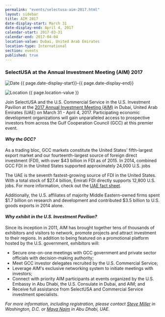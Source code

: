 ```yaml
---
permalink: "events/selectusa-aim-2017.html"
layout: sidebar
title: AIM 2017
date-display-start: March 31
date-display-end: April 4, 2017
calendar-start: 2017-03-31
calendar-end: 2017-04-04
location-value: Dubai, United Arab Emirates
location-type: International
section: events
published: true
---
```


### SelectUSA at the Annual Investment Meeting (AIM) 2017

![Date](https://google.github.io/material-design-icons/action/svg/design/ic_event_24px.svg "Date") {{ page.date-display-start}}-{{ page.date-display-end}}

![Location](http://google.github.io/material-design-icons/social/svg/design/ic_location_city_24px.svg "Location") {{ page.location-value }}

Join SelectUSA and the U.S. Commercial Service in the U.S. Investment Pavilion at the [2017 Annual Investment Meeting (AIM)](http://www.aimcongress.com/en/) in Dubai, United Arab Emirates (UAE) on March 31 - April 4, 2017. Participating economic development organizations will gain unparalleled access to prospective investors from across the Gulf Cooperation Council (GCC) at this premier event.

#### _Why the GCC?_

As a trading bloc, GCC markets constitute the United States' fifth-largest export market and our fourteenth-largest source of foreign direct investment (FDI), with over $43 billion in FDI as of 2015. In 2014, combined GCC FDI in the United States supported approximately 24,000 U.S. jobs

The UAE is the seventh fastest-growing source of FDI in the United States. With a total stock of $27.4 billion, Emirati FDI directly supports 12,800 U.S. jobs. For more information, check out the [UAE fact sheet](https://www.selectusa.gov/country-fact-sheet/United-Arab-Emirates).

Additionally, the U.S. affiliates of majority Middle Eastern-owned firms spent $1.7 billion on research and development and contributed $3.5 billion to U.S. goods exports in 2014 alone.

#### _Why exhibit in the U.S. Investment Pavilion?_

Since its inception in 2011, AIM has brought together tens of thousands of exhibitors and visitors to network, promote projects and attract investment to their regions. In addition to being featured on a promotional platform hosted by the U.S. government, exhibitors will:

* Secure one-on-one meetings with GCC government and private sector officials with decision-making authority;
* Meet GCC investor delegates recruited by the U.S. Commercial Service;
* Leverage AIM's exclusive networking system to initiate meetings with investors;
* Connect with priority AIM participants at events organized by the U.S. Embassy in Abu Dhabi, the U.S. Consulate in Dubai, and AIM; and
* Receive full assistance from SelectUSA and Commercial Service investment specialists.

_For more information, including registration, please contact [Steve Miller](mailto:steve.miller@trade.gov) in Washington, D.C. or [Maya Najm](mailto:maya.najm@trade.gov) in Abu Dhabi, UAE._
